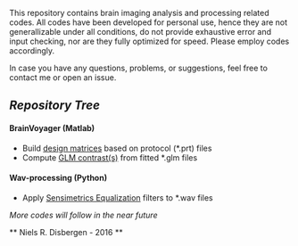 This repository contains brain imaging analysis and processing related codes. All codes have been developed for personal use, hence they are not generallizable under all conditions, do not provide exhaustive error and input checking, nor are they fully optimized for speed. Please employ codes accordingly.

In case you have any questions, problems, or suggestions, feel free to contact me or open an issue.

## _Repository Tree_ ##

#### BrainVoyager (Matlab) ####
- Build [design matrices](../tree/master/BuildDesignMatrices) based on protocol (\*.prt) files
- Compute [GLM contrast(s)](../tree/master/GLMcontrasts) from fitted \*.glm files

#### Wav-processing (Python) ####
- Apply [Sensimetrics Equalization](../tree/master/SensimetricsWavFilter) filters to \*.wav files

_More codes will follow in the near future_

** Niels R. Disbergen - 2016 **
